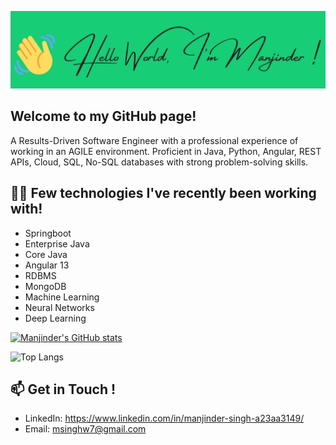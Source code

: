 ![image](https://github.com/ManjinderSingh3/ManjinderSingh3/blob/main/my-intro.png?raw=true)


## Welcome to my GitHub page!

A Results-Driven Software Engineer with a professional experience of working in an AGILE environment. Proficient in Java, Python, Angular, REST APIs, Cloud, SQL, No-SQL databases with strong problem-solving skills. 

## :man_technologist: Few technologies I've recently been working with!

* Springboot
* Enterprise Java
* Core Java 
* Angular 13
* RDBMS
* MongoDB
* Machine Learning
* Neural Networks
* Deep Learning


[![Manjinder's GitHub stats](https://github-readme-stats.vercel.app/api?username=ManjinderSingh3)](https://github.com/anuraghazra/github-readme-stats)


![Top Langs](https://github-readme-stats.vercel.app/api/top-langs/?username=ManjinderSingh3&langs_count=8&layout=compact)

## 📫 Get in Touch !

* LinkedIn: https://www.linkedin.com/in/manjinder-singh-a23aa3149/
* Email: msinghw7@gmail.com
